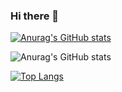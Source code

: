 ### Hi there 👋

[![Anurag's GitHub stats](https://github-readme-stats.vercel.app/api?username=Lillian007-lab&count_private=true)](https://github.com/anuraghazra/github-readme-stats)

![Anurag's GitHub stats](https://github-readme-stats.vercel.app/api?username=Lillian007-lab&count_private=true)

[![Top Langs](https://github-readme-stats.vercel.app/api/top-langs/?username=Lillian007-lab&layout=compact)](https://github.com/anuraghazra/github-readme-stats)



<!--
**Lillian007-lab/Lillian007-lab** is a ✨ _special_ ✨ repository because its `README.md` (this file) appears on your GitHub profile.

Here are some ideas to get you started:

- 🔭 I’m currently working on ...
- 🌱 I’m currently learning ...
- 👯 I’m looking to collaborate on ...
- 🤔 I’m looking for help with ...
- 💬 Ask me about ...
- 📫 How to reach me: ...
- 😄 Pronouns: ...
- ⚡ Fun fact: ...
-->
